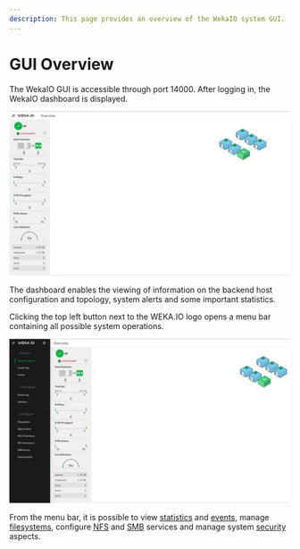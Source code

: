 ```yaml
---
description: This page provides an overview of the WekaIO system GUI.
---
```


# GUI Overview

The WekaIO GUI is accessible through port 14000. After logging in, the WekaIO dashboard is displayed.

![WekaIO Dashboard](../.gitbook/assets/weka-io-overview.png)

The dashboard enables the viewing of information on the backend host configuration and topology, system alerts and some important statistics.

Clicking the top left button next to the WEKA.IO logo opens a menu bar containing all possible system operations.

![WekaIO Dashboard with Menu Bar](../.gitbook/assets/weka-io-overview-expanded.png)

From the menu bar, it is possible to view [statistics](../usage/statistics.md) and [events](../usage/events/), manage [filesystems](../fs/managing-filesystems.md), configure [NFS](../fs/nfs-support.md) and [SMB](../smb-support/smb-management-using-the-gui.md) services and manage system [security](../usage/user-management.md) aspects.

